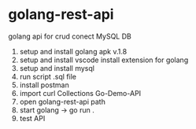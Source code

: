 # golang-rest-api
golang api for crud conect MySQL DB

1. setup and install golang apk v.1.8
2. setup and install vscode
	install extension for golang
3. setup and install mysql 
4. run script .sql file
5. install postman 
7. import curl Collections Go-Demo-API
8. open golang-rest-api path 
9. start golang -> go run .
10. test API 

